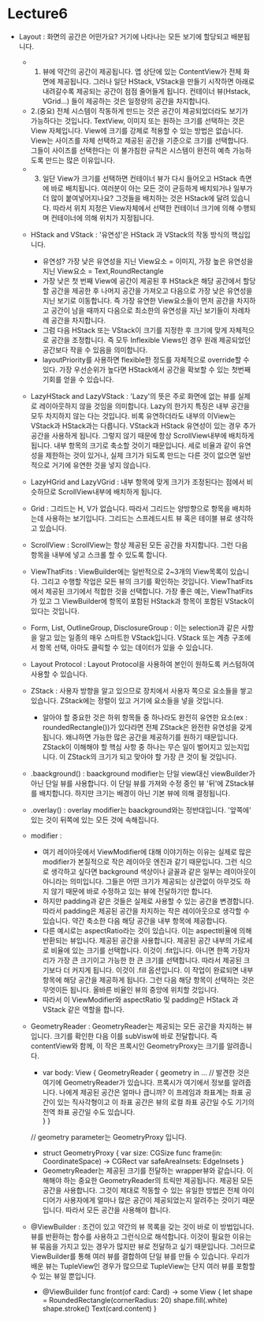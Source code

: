 #  Lecture6

* Layout : 화면의 공간은 어떤가요? 거기에 나타나는 모든 보기에 할당되고 배분됩니다.
    - 1. 뷰에 약간의 공간이 제공됩니다. 앱 상단에 있는 ContentView가 전체 화면에 제공됩니다. 그러나 일단 HStack, VStack을 만들기 시작하면 아래로 내려갈수록 제공되는 공간이 점점 줄어들게 됩니다. 
        컨테이너 뷰(Hstack, VGrid...) 들이 제공하는 것은 일정량의 공간을 차지합니다.  
    - 2.(중요) 전체 시스템이 작동하게 만드는 것은 공간이 제공되었더라도 보기가 가능하다는 것입니다. TextView, 이미지 또는 원하는 크기를 선택하는 것은 View 자체입니다. View에 크기를 강제로 적용할 수 있는 방법은 없습니다. View는 사이즈를 자체 선택하고 제공된 공간을 기준으로 크기를 선택합니다. 그들이 사이즈를 선택한다는 이 불가침한 규칙은 시스템이 완전히 예측 가능하도록 만드는 많은 이유입니다. 
    - 3. 일단 View가 크기를 선택하면 컨테이너 뷰가 다시 들어오고 HStack 측면에 바로 배치됩니다. 여러분이 아는 모든 것이 균등하게 배치되거나 일부가 더 많이 붙여넣어지나요? 그것들을 배치하는 것은 HStack에 달려 있습니다. 따라서 위치 지정은 View자체에서 선택한 컨테이너 크기에 의해 수행되며 컨테이너에 의해 위치가 지정됩니다. 
    
    * HStack and VStack : '유연성'은 HStack 과 VStack의 작동 방식의 핵십입니다. 
        * 유연성? 가장 낮은 유연성을 지닌 View요소 = 이미지, 가장 높은 유연성을 지닌 View요소 = Text,RoundRectangle
        
        - 가장 낮은 첫 번째 View에 공간이 제공된 후 HStack은 해당 공간에서 할당할 공간을 제공한 후 나머지 공간을 가져오고 다음으로 가장 낮은 유연성을 지닌 보기로 이동합니다. 즉 가장 유연한 View요소들이 먼저 공간을 차지하고 공간이 남을 때까지 다음으로 최소한의 유연성을 지닌 보기들이 차례차례 공간을 차지합니다. 
        - 그럼 다음 HStack 또는 VStack이 크기를 지정한 후 크기에 맞게 자체적으로 공간을 조정합니다. 즉 모두 Inflexible Views인 경우 원래 제공되었던 공간보다 작을 수 있음을 의미합니다. 
        - layoutPriority를 사용하면 flexible한 정도를 자체적으로 override할 수 있다. 가장 우선순위가 높다면 HStack에서 공간을 확보할 수 있는 첫번째 기회를 얻을 수 있습니다.     
     
    * LazyHStack and LazyVStack : 'Lazy'의 뜻은 주로 화면에 없는 뷰를 실제로 레이아웃하지 않을 것임을 의미합니다. Lazy의 한가지 특징은 내부 공간을 모두 차지하지 않는 다는 것입니다. 비록 유연하더라도 내부의 이View는 VStack과 HStack과는 다릅니다. VStack과 HStack 유연성이 있는 경우 추가 공간을 사용하게 됩니다. 
        그렇지 않기 때문에 항상 ScrollView내부에 배치하게 됩니다. 내부 항목의 크기로 축소할 것이기 때문입니다.
        세로 비율과 같이 유연성을 제한하는 것이 있거나, 실제 크기가 되도록 만드는 다른 것이 없으면 일반적으로 거기에 유연한 것을 넣지 않습니다. 

    * LazyHGrid and LazyVGrid : 내부 항목에 맞게 크기가 조정된다는 점에서 비슷하므로 ScrollView내부에 배치하게 됩니다.
    
    * Grid : 그리드는 H, V가 없습니다. 따라서 그리드는 양방향으로 항목을 배치하는데 사용하는 보기입니다. 그리드는 스프레드시트 뷰 혹은 테이블 뷰로 생각하고 있습니다.
    
    * ScrollView : ScrollView는 항상 제공된 모든 공간을 차지합니다. 그런 다음 항목을 내부에 넣고 스크롤 할 수 있도록 합니다. 
    
    * ViewThatFits : ViewBuilder에는 일반적으로 2~3개의 View목록이 있습니다. 그리고 수행할 작업은 모든 뷰의 크기를 확인하는 것입니다. ViewThatFits에서 제공된 크기에서 적합한 것을 선택합니다. 가장 좋은 예는, ViewThatFits가 있고 그 ViewBuilder에 항목이 포함된 HStack과 항목이 포함된 VStack이 있다는 것입니다. 
    
    * Form, List, OutlineGroup, DisclosureGroup : 이는 selection과 같은 사항을 알고 있는 일종의 매우 스마트한 VStack입니다. VStack 또는 계층 구조에서 항목 선택, 아마도 클릭할 수 있는 데이터가 있을 수 있습니다. 
    
    * Layout Protocol : Layout Protocol을 사용하여 본인이 원하도록 커스텀하여 사용할 수 있습니다. 
    
    * ZStack : 사용자 방향을 알고 있으므로 장치에서 사용자 쪽으로 요소들을 쌓고 있습니다. ZStack에는 정렬이 있고 거기에 요소들을 넣을 것입니다. 
        - 알아야 할 중요한 것은 하위 항목들 중 하나라도 완전히 유연한 요소(ex : roundedRectangle())가 있다라면 전체 ZStack은 완전한 유연성을 갖게 됩니다. 왜냐하면 가능한 많은 공간을 제공하기를 원하기 때문입니다. ZStack이 이해해야 할 핵심 사항 중 하나는 무슨 일이 벌어지고 있는지입니다. 이 ZStack의 크기가 되고 맞아야 할 가장 큰 것이 될 것입니다.
    * .baackground() : baackground modifier는 단일 view대신 viewBuilder가 아닌 단일 뷰를 사용합니다. 이 단일 뷰를 가져와 수정 중인 뷰 '뒤'에 ZStack뷰를 배치합니다. 하지만 크기는 배경이 아닌 기본 뷰에 의해 결정됩니다. 
    
    * .overlay() : overlay modifier는 baackground와는 정반대입니다. '앞쪽에' 있는 것이 뒤쪽에 있는 모든 것에 속해집니다.
    
    * modifier : 
        - 여기 레이아웃에서 ViewModifier에 대해 이야기하는 이유는 실제로 많은 modifier가 본질적으로 작은 레이아웃 엔진과 같기 때문입니다. 그런 식으로 생각하고 싶다면 background 색상이나 글꼴과 같은 일부는 레이아웃이 아니라는 의미입니다. 그들은 어떤 크기가 제공되는 상관없이 아무것도 하지 않기 때문에 바로 수정하고 있는 뷰에 전달하기만 합니다. 
        - 하지만 padding과 같은 것들은 실제로 사용할 수 있는 공간을 변경합니다. 따라서 padding은 제공된 공간을 차지하는 작은 레이아웃으로 생각할 수 있습니다. 약간 축소한 다음 해당 공간을 내부 항목에 제공합니다. 
        - 다른 예시로는 aspectRatio라는 것이 있습니다. 이는 aspect비율에 의해 반환되는 뷰입니다. 제공된 공간을 사용합니다. 제공된 공간 내부의 가로세로 비율에 있는 크기를 선택합니다. 이것이 .fit입니다. 아니면 한쪽 가장자리가 가장 큰 크기이고 가능한 한 큰 크기를 선택합니다. 따라서 제공된 크기보다 더 커지게 됩니다. 이것이 .fill 옵션입니다. 이 작업이 완료되면 내부 항목에 해당 공간을 제공하게 됩니다. 그런 다음 해당 항목이 선택하는 것은 무엇이든 됩니다. 올바른 비율인 뷰의 중앙에 위치할 것입니다. 
        - 따라서 이 ViewModifier와 aspectRatio 및 padding은 HStack 과 VStack 같은 역할을 합니다. 
        
    * GeometryReader : GeometryReader는 제공되는 모든 공간을 차지하는 뷰입니다. 크기를 확인한 다음 이를 subVisw에 바로 전달합니다. 즉 contentView와 함께, 이 작은 프록시인 GeometryProxy는 크기를 알려줍니다.  
        - var body: View {
            GeometryReader { geometry in 
                ... // 발견한 것은 여기에 GeometryReader가 있습니다. 프록시가 여기에서 정보를 알려줍니다. 나에게 제공된 공간은 얼마나 큽니까? 이 프레임과 좌표계는 좌표 공간이 있는 직사각형이고 이 좌표 공간은 뷰의 로컬 좌표 공간일 수도 기기의 전역 좌표 공간일 수도 있습니다.  
            }
        }
        
        // geometry parameter는 GeometryProxy 입니다. 
        - struct GeometryProxy {
            var size: CGSize
            func frame(in: CoordinateSpace) -> CGRect
            var safeAreaInsets: EdgeInsets
        }
        - GeometryReader는 제공된 크기를 전달하는 wrapper뷰와 같습니다. 이해해야 하는 중요한 GeometryReader의 트릭만 제공됩니다. 제공된 모든 공간을 사용합니다. 그것이 제대로 작동할 수 있는 유일한 방법은 전체 아이디어가 사용자에게 얼마나 많은 공간이 제공되었는지 알려주는 것이기 때문입니다. 따라서 모든 공간을 사용해야 합니다.
        
    * @ViewBuilder : 조건이 있고 약간의 뷰 목록을 갖는 것이 바로 이 방법입니다. 뷰를 반환하는 함수를 사용하고 그런식으로 해석합니다. 이것이 필요한 이유는 뷰 묶음을 가지고 있는 경우가 많지만 뷰로 전달하고 싶기 때문입니다. 그러므로 ViewBuilder를 통해 여러 뷰를 결합하여 단일 뷰를 만들 수 있습니다. 
        우리가 배운 뷰는 TupleView인 경우가 많으므로 TupleView는 단지 여러 뷰를 포함할 수 있는 뷰일 뿐입니다. 
        - @ViewBuilder
        func front(of card: Card) -> some View {
            let shape = RoundedRectangle(cornerRadius: 20)
            shape.fill(.white)
            shape.stroke()
            Text(card.content)
        }
            
